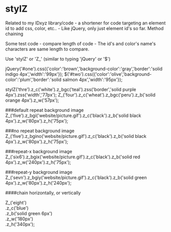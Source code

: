 # stylZ
Related to my IDxyz library/code - a shortener for code targeting an element id to add css, color, etc.. - Like jQuery, only just element id's so far.  Method chaining




Some test code - compare length of code - The id's and color's name's characters are same length to compare.

Use 'stylZ' or 'Z_' (similar to typing 'jQuery' or '$')

jQuery('#one').css({'color':'brown','background-color':'gray','border':'solid indigo 4px','width':'99px'});
$('#two').css({'color':'olive','background-color':'plum','border':'solid salmon 4px','width':'95px'});

stylZ('thre').z_c('white').z_bgc('teal').zss('border','solid purple 4px').zss('width','77px');
Z_('four').z_c('wheat').z_bgc('peru').z_b('solid orange 4px').z_w('57px');

###default repeat background image
Z_('five').z_bgi('website/picture.gif').z_c('black').z_b('solid black 4px').z_w('80px').z_h('75px');

###no repeat background image
Z_('five').z_bgino('website/picture.gif').z_c('black').z_b('solid black 4px').z_w('80px').z_h('75px');

###repeat-x background image
Z_('six6').z_bgix('website/picture.gif').z_c('black').z_b('solid red 4px').z_w('240px').z_h('75px');

###repeat-y background image
Z_('sevn').z_bgiy('website/picture.gif').z_c('black').z_b('solid green 4px').z_w('80px').z_h('240px');

####chain horizontally, or vertically

Z_('eight')<br>
.z_c('blue')<br>
.z_b('solid green 6px')<br>
.z_w('180px')<br>
.z_h('340px');

